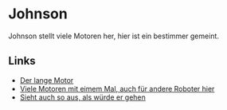 Johnson
=======

Johnson stellt viele Motoren her, hier ist ein bestimmer gemeint.

Links
-----

- [Der lange Motor](http://www.pollin.de/shop/dt/ODM0OTg2OTk-/Motoren/Gleichstrommotoren/Gleichstrommotor_Johnson_HF243LG_72689000.html)
- [Viele Motoren mit eimem Mal, auch für andere Roboter hier](http://www.pollin.de/shop/dt/MzE2OTkxOTk-/Bauelemente_Bauteile/Sortimente/Sonstiges/JOHNSON_Kleinmotoren_Sortiment_10_Stueck.html)
- [Sieht auch so aus, als würde er gehen](http://www.pollin.de/shop/dt/NTM0OTg2OTk-/Motoren/Gleichstrommotoren/Gleichstrommotor_Johnson_NF243G_20242.html)


